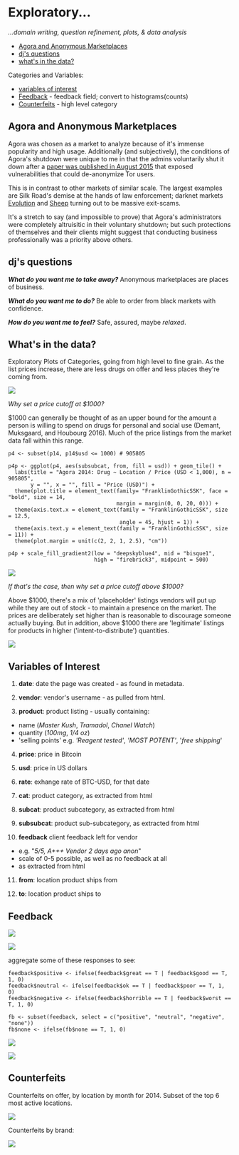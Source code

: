 # Exploratory...

_...domain writing, question refinement, plots, & data analysis_

- [Agora and Anonymous Marketplaces](#agora-and-anonymous-marketplaces)
- [dj's questions](#djs-questions)
- [what's in the data?](#whats-in-the-data)

Categories and Variables:
- [variables of interest](#variables-of-interest)
- [Feedback](#feedback) - feedback field; convert to histograms(counts)
- [Counterfeits](#counterfeits) - high level category

## Agora and Anonymous Marketplaces

Agora was chosen as a market to analyze because of it's immense popularity and high usage. Additionally (and subjectively), the conditions of Agora's shutdown were unique to me in that the admins voluntarily shut it down after a [paper was published in August 2015](https://www.usenix.org/system/files/conference/usenixsecurity15/sec15-paper-kwon.pdf) that exposed vulnerabilities that could de-anonymize Tor users. 

This is in contrast to other markets of similar scale. The largest examples are Silk Road's demise at the hands of law enforcement; darknet markets [Evolution](https://www.deepdotweb.com/2015/03/18/evolution-marketplace-exit-scam-biggest-exist-scam-ever/) and [Sheep](https://www.deepdotweb.com/2013/11/30/sheep-marketplace-scammed-over-40000000-in-the-biggets-darknet-scam-ever/) turning out to be massive exit-scams.

It's a stretch to say (and impossible to prove) that Agora's administrators were completely altruisitic in their voluntary shutdown; but such protections of themselves and their clients might suggest that conducting business professionally was a priority above others. 

## dj's questions

**_What do you want me to take away?_** Anonymous marketplaces are places of business.

**_What do you want me to do?_** Be able to order from black markets with confidence.

**_How do you want me to feel?_** Safe, assured, maybe _relaxed_. 


## What's in the data?

Exploratory Plots of Categories, going from high level to fine grain. As the list prices increase, there are less drugs on offer and less places they're coming from.

![](plots/categorical/p3c-CategoryLocation-05.jpg)

_Why set a price cutoff at $1000?_

$1000 can generally be thought of as an upper bound for the amount a person is willing to spend on drugs for personal and social use (Demant, Muksgaard, and Houbourg 2016). Much of the price listings from the market data fall within this range.

``` {r}
p4 <- subset(p14, p14$usd <= 1000) # 905805

p4p <- ggplot(p4, aes(subsubcat, from, fill = usd)) + geom_tile() +
  labs(title = "Agora 2014: Drug ~ Location / Price (USD < 1,000), n = 905805", 
       y = "", x = "", fill = "Price (USD)") +
  theme(plot.title = element_text(family= "FranklinGothicSSK", face = "bold", size = 14,
                                  margin = margin(0, 0, 20, 0))) + 
  theme(axis.text.x = element_text(family = "FranklinGothicSSK", size = 12.5,
                                   angle = 45, hjust = 1)) +
  theme(axis.text.y = element_text(family = "FranklinGothicSSK", size = 11)) +
  theme(plot.margin = unit(c(2, 2, 1, 2.5), "cm"))

p4p + scale_fill_gradient2(low = "deepskyblue4", mid = "bisque1",
                           high = "firebrick3", midpoint = 500)
```                           

![](plots/categorical/p4p-DrugLocation-02.jpg)

_If that's the case, then why set a price cutoff above $1000?_

Above $1000, there's a mix of 'placeholder' listings vendors will put up while they are out of stock - to maintain a presence on the market. The prices are deliberately set higher than is reasonable to discourage someone actually buying. But in addition, above $1000 there are 'legitimate' listings for products in higher ('intent-to-distribute') quantities.

![](plots/categorical/p5p-DrugLocation-01.jpg)

## Variables of Interest

1. **date**: date the page was created - as found in metadata.

2. **vendor**: vendor's username - as pulled from html.

3. **product**: product listing - usually containing:
  * name (_Master Kush_, _Tramadol_, _Chanel Watch_)
  * quantity (_100mg_, _1/4 oz_)
  * 'selling points' e.g. _'Reagent tested'_, _'MOST POTENT'_, '_free shipping_'

4. **price**: price in Bitcoin

5. **usd**: price in US dollars

6. **rate**: exhange rate of BTC-USD, for that date

7. **cat**: product category, as extracted from html

8. **subcat**: product subcategory, as extracted from html

9. **subsubcat**: product sub-subcategory, as extracted from html

10. **feedback** client feedback left for vendor 
  * e.g. "_5/5, A+++ Vendor 2 days ago anon_"
  * scale of 0-5 possible, as well as no feedback at all
  * as extracted from html

11. **from**: location product ships from

12. **to**: location product ships to

## Feedback

![](plots/counts/fb2-dist-violin-01.jpeg)

![](plots/counts/fb-density-01.jpeg)

aggregate some of these responses to see:

``` {r}
feedback$positive <- ifelse(feedback$great == T | feedback$good == T, 1, 0)
feedback$neutral <- ifelse(feedback$ok == T | feedback$poor == T, 1, 0)
feedback$negative <- ifelse(feedback$horrible == T | feedback$worst == T, 1, 0)

fb <- subset(feedback, select = c("positive", "neutral", "negative", "none"))
fb$none <- ifelse(fb$none == T, 1, 0)
```

![](plots/counts/fb2-dist-violin-02.jpeg)

![](plots/counts/fb2-density-01.jpeg)

## Counterfeits

Counterfeits on offer, by location by month for 2014. Subset of the top 6 most active locations.

![](plots/category-counterfeits/cf3p-cf3-LocationMonth-04.jpg)

Counterfeits by brand:

![](plots/category-counterfeits/cfb1-Brands-02.jpeg)

